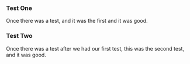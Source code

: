 ### Test One

Once there was a test, and it was the first and it was good.

### Test Two

Once there was a test after we had our first test, this was the second test, and it was good.
